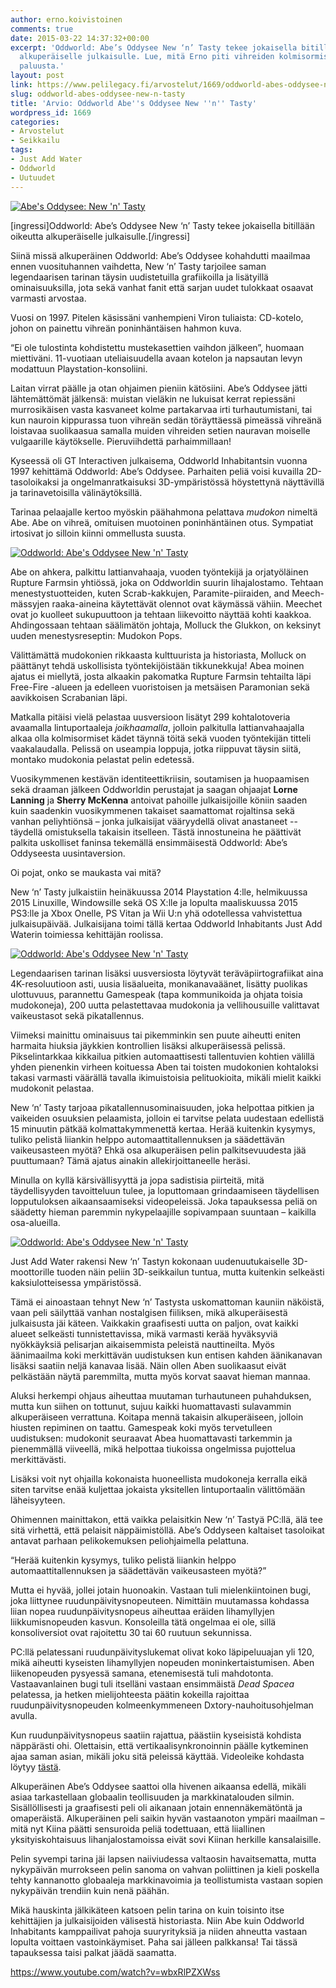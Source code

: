 ```yaml
---
author: erno.koivistoinen
comments: true
date: 2015-03-22 14:37:32+00:00
excerpt: 'Oddworld: Abe’s Oddysee New ‘n’ Tasty tekee jokaisella bitillään oikeutta
  alkuperäiselle julkaisulle. Lue, mitä Erno piti vihreiden kolmisormisten miesten
  paluusta.'
layout: post
link: https://www.pelilegacy.fi/arvostelut/1669/oddworld-abes-oddysee-new-n-tasty
slug: oddworld-abes-oddysee-new-n-tasty
title: 'Arvio: Oddworld Abe''s Oddysee New ''n'' Tasty'
wordpress_id: 1669
categories:
- Arvostelut
- Seikkailu
tags:
- Just Add Water
- Oddworld
- Uutuudet
---
```


[![Abe's Oddysee: New 'n' Tasty](/uploads/2015/02/new_n_tasty.jpg)](/uploads/2015/02/new_n_tasty.jpg)

[ingressi]Oddworld: Abe’s Oddysee New ‘n’ Tasty tekee jokaisella bitillään oikeutta alkuperäiselle julkaisulle.[/ingressi]

Siinä missä alkuperäinen Oddworld: Abe’s Oddysee kohahdutti maailmaa ennen vuosituhannen vaihdetta, New ‘n’ Tasty tarjoilee saman legendaarisen tarinan täysin uudistetuilla grafiikoilla ja lisätyillä ominaisuuksilla, jota sekä vanhat fanit että sarjan uudet tulokkaat osaavat varmasti arvostaa.

Vuosi on 1997. Pitelen käsissäni vanhempieni Viron tuliaista: CD-kotelo, johon on painettu vihreän poninhäntäisen hahmon kuva.

“Ei ole tulostinta kohdistettu mustekasettien vaihdon jälkeen”, huomaan miettiväni. 11-vuotiaan uteliaisuudella avaan kotelon ja napsautan levyn modattuun Playstation-konsoliini.

Laitan virrat päälle ja otan ohjaimen pieniin kätösiini. Abe’s Oddysee jätti lähtemättömät jälkensä: muistan vieläkin ne lukuisat kerrat repiessäni murrosikäisen vasta kasvaneet kolme partakarvaa irti turhautumistani, tai kun nauroin kippurassa tuon vihreän sedän töräyttäessä pimeässä vihreänä loistavaa suolikaasua samalla muiden vihreiden setien nauravan moiselle vulgaarille käytökselle. Pieruviihdettä parhaimmillaan!

Kyseessä oli GT Interactiven julkaisema, Oddworld Inhabitantsin vuonna 1997 kehittämä Oddworld: Abe’s Oddysee. Parhaiten peliä voisi kuvailla 2D-tasoloikaksi ja ongelmanratkaisuksi 3D-ympäristössä höystettynä näyttävillä ja tarinavetoisilla välinäytöksillä.

Tarinaa pelaajalle kertoo myöskin päähahmona pelattava _mudokon_ nimeltä Abe. Abe on vihreä, omituisen muotoinen poninhäntäinen otus. Sympatiat irtosivat jo silloin kiinni ommellusta suusta.

[![Oddworld: Abe's Oddysee New 'n' Tasty](/uploads/2015/03/oddworld_waxing.jpg)](/uploads/2015/03/oddworld_waxing.jpg)

Abe on ahkera, palkittu lattianvahaaja, vuoden työntekijä ja orjatyöläinen Rupture Farmsin yhtiössä, joka on Oddworldin suurin lihajalostamo. Tehtaan menestystuotteiden, kuten Scrab-kakkujen, Paramite-piiraiden, and Meech-mässyjen raaka-aineina käytettävät olennot ovat käymässä vähiin. Meechet ovat jo kuolleet sukupuuttoon ja tehtaan liikevoitto näyttää kohti kaakkoa. Ahdingossaan tehtaan säälimätön johtaja, Molluck the Glukkon, on keksinyt uuden menestysreseptin: Mudokon Pops.

Välittämättä mudokonien rikkaasta kulttuurista ja historiasta, Molluck on päättänyt tehdä uskollisista työntekijöistään tikkunekkuja! Abea moinen ajatus ei miellytä, josta alkaakin pakomatka Rupture Farmsin tehtailta läpi Free-Fire -alueen ja edelleen vuoristoisen ja metsäisen Paramonian sekä aavikkoisen Scrabanian läpi.

Matkalla pitäisi vielä pelastaa uusversioon lisätyt 299 kohtalotoveria avaamalla lintuportaaleja _joikhaamalla_, jolloin palkitulla lattianvahaajalla alkaa olla kolmisormiset kädet täynnä töitä sekä vuoden työntekijän titteli vaakalaudalla. Pelissä on useampia loppuja, jotka riippuvat täysin siitä, montako mudokonia pelastat pelin edetessä.

Vuosikymmenen kestävän identiteettikriisin, soutamisen ja huopaamisen sekä draaman jälkeen Oddworldin perustajat ja saagan ohjaajat **Lorne Lanning** ja **Sherry McKenna** antoivat pahoille julkaisijoille köniin saaden kuin saadenkin vuosikymmenen takaiset saamattomat rojaltinsa sekä vanhan peliyhtiönsä – jonka julkaisijat vääryydellä olivat anastaneet -- täydellä omistuksella takaisin itselleen. Tästä innostuneina he päättivät palkita uskolliset faninsa tekemällä ensimmäisestä Oddworld: Abe’s Oddyseesta uusintaversion.

Oi pojat, onko se maukasta vai mitä?

New ‘n’ Tasty julkaistiin heinäkuussa 2014 Playstation 4:lle, helmikuussa 2015 Linuxille, Windowsille sekä OS X:lle ja lopulta maaliskuussa 2015 PS3:lle ja Xbox Onelle, PS Vitan ja Wii U:n yhä odotellessa vahvistettua julkaisupäivää. Julkaisijana toimi tällä kertaa Oddworld Inhabitants Just Add Waterin toimiessa kehittäjän roolissa.

[![Oddworld: Abe's Oddysee New 'n' Tasty](/uploads/2015/03/oddworld_jump.jpg)](/uploads/2015/03/oddworld_jump.jpg)

Legendaarisen tarinan lisäksi uusversiosta löytyvät teräväpiirtografiikat aina 4K-resoluutioon asti, uusia lisäalueita, monikanavaäänet, lisätty puolikas ulottuvuus, parannettu Gamespeak (tapa kommunikoida ja ohjata toisia mudokoneja), 200 uutta pelastettavaa mudokonia ja vellihousuille valittavat vaikeustasot sekä pikatallennus.

Viimeksi mainittu ominaisuus tai pikemminkin sen puute aiheutti eniten harmaita hiuksia jäykkien kontrollien lisäksi alkuperäisessä pelissä. Pikselintarkkaa kikkailua pitkien automaattisesti tallentuvien kohtien välillä yhden pienenkin virheen koituessa Aben tai toisten mudokonien kohtaloksi takasi varmasti väärällä tavalla ikimuistoisia pelituokioita, mikäli mielit kaikki mudokonit pelastaa.

New ‘n’ Tasty tarjoaa pikatallennusominaisuuden, joka helpottaa pitkien ja vaikeiden osuuksien pelaamista, jolloin ei tarvitse pelata uudestaan edellistä 15 minuutin pätkää kolmattakymmenettä kertaa. Herää kuitenkin kysymys, tuliko pelistä liiankin helppo automaattitallennuksen ja säädettävän vaikeusasteen myötä? Ehkä osa alkuperäisen pelin palkitsevuudesta jää puuttumaan? Tämä ajatus ainakin allekirjoittaneelle heräsi.

Minulla on kyllä kärsivällisyyttä ja jopa sadistisia piirteitä, mitä täydellisyyden tavoitteluun tulee, ja loputtomaan grindaamiseen täydellisen lopputuloksen aikaansaamiseksi videopeleissä. Joka tapauksessa peliä on säädetty hieman paremmin nykypelaajille sopivampaan suuntaan – kaikilla osa-alueilla.

[![Oddworld: Abe's Oddysee New 'n' Tasty](/uploads/2015/03/oddworld_paramonia.jpg)](/uploads/2015/03/oddworld_paramonia.jpg)

Just Add Water rakensi New ‘n’ Tastyn kokonaan uudenuutukaiselle 3D-moottorille tuoden näin peliin 3D-seikkailun tuntua, mutta kuitenkin selkeästi kaksiulotteisessa ympäristössä.

Tämä ei ainoastaan tehnyt New ‘n’ Tastysta uskomattoman kauniin näköistä, vaan peli säilyttää vanhan nostalgisen fiiliksen, mikä alkuperäisestä julkaisusta jäi käteen. Vaikkakin graafisesti uutta on paljon, ovat kaikki alueet selkeästi tunnistettavissa, mikä varmasti kerää hyväksyviä nyökkäyksiä pelisarjan aikaisemmista peleistä nauttineilta. Myös äänimaailma koki merkittävän uudistuksen kun entisen kahden äänikanavan lisäksi saatiin neljä kanavaa lisää. Näin ollen Aben suolikaasut eivät pelkästään näytä paremmilta, mutta myös korvat saavat hieman mannaa.

Aluksi herkempi ohjaus aiheuttaa muutaman turhautuneen puhahduksen, mutta kun siihen on tottunut, sujuu kaikki huomattavasti sulavammin alkuperäiseen verrattuna. Koitapa mennä takaisin alkuperäiseen, jolloin hiusten repiminen on taattu. Gamespeak koki myös tervetulleen uudistuksen: mudokonit seuraavat Abea huomattavasti tarkemmin ja pienemmällä viiveellä, mikä helpottaa tiukoissa ongelmissa pujottelua merkittävästi.

Lisäksi voit nyt ohjailla kokonaista huoneellista mudokoneja kerralla eikä siten tarvitse enää kuljettaa jokaista yksitellen lintuportaalin välittömään läheisyyteen.

Ohimennen mainittakon, että vaikka pelaisitkin New ‘n’ Tastyä PC:llä, älä tee sitä virhettä, että pelaisit näppäimistöllä. Abe’s Oddyseen kaltaiset tasoloikat antavat parhaan pelikokemuksen peliohjaimella pelattuna.

<div class="pullquote">“Herää kuitenkin kysymys, tuliko pelistä liiankin helppo automaattitallennuksen ja säädettävän vaikeusasteen myötä?”</div>

Mutta ei hyvää, jollei jotain huonoakin. Vastaan tuli mielenkiintoinen bugi, joka liittynee ruudunpäivitysnopeuteen. Nimittäin muutamassa kohdassa liian nopea ruudunpäivitysnopeus aiheuttaa eräiden lihamyllyjen liikkumisnopeuden kasvun. Konsoleilla tätä ongelmaa ei ole, sillä konsoliversiot ovat rajoitettu 30 tai 60 ruutuun sekunnissa.

PC:llä pelatessani ruudunpäivityslukemat olivat koko läpipeluuajan yli 120, mikä aiheutti kyseisten lihamyllyjen nopeuden moninkertaistumisen. Aben liikenopeuden pysyessä samana, etenemisestä tuli mahdotonta. Vastaavanlainen bugi tuli itselläni vastaan ensimmäistä _Dead Spacea_ pelatessa, ja hetken mielijohteesta päätin kokeilla rajoittaa ruudunpäivitysnopeuden kolmeenkymmeneen Dxtory-nauhoitusohjelman avulla.

Kun ruudunpäivitysnopeus saatiin rajattua, päästiin kyseisistä kohdista näppärästi ohi. Olettaisin, että vertikaalisynkronoinnin päälle kytkeminen ajaa saman asian, mikäli joku sitä peleissä käyttää. Videoleike kohdasta löytyy [tästä](http://www.twitch.tv/ertsi86/c/6202058).

Alkuperäinen Abe’s Oddysee saattoi olla hivenen aikaansa edellä, mikäli asiaa tarkastellaan globaalin teollisuuden ja markkinatalouden silmin. Sisällöllisesti ja graafisesti peli oli aikanaan jotain ennennäkemätöntä ja omaperäistä. Alkuperäinen peli saikin hyvän vastaanoton ympäri maailman – mitä nyt Kiina päätti sensuroida peliä todettuaan, että liiallinen yksityiskohtaisuus lihanjalostamoissa eivät sovi Kiinan herkille kansalaisille.

Pelin syvempi tarina jäi lapsen naiiviudessa valtaosin havaitsematta, mutta nykypäivän murrokseen pelin sanoma on vahvan poliittinen ja kieli poskella tehty kannanotto globaaleja markkinavoimia ja teollistumista vastaan sopien nykypäivän trendiin kuin nenä päähän.

Mikä hauskinta jälkikäteen katsoen pelin tarina on kuin toisinto itse kehittäjien ja julkaisijoiden välisestä historiasta. Niin Abe kuin Oddworld Inhabitants kamppailivat pahoja suuryrityksiä ja niiden ahneutta vastaan lopulta voittaen vastoinkäymiset. Paha sai jälleen palkkansa! Tai tässä tapauksessa taisi palkat jäädä saamatta.

https://www.youtube.com/watch?v=wbxRlPZXWss
